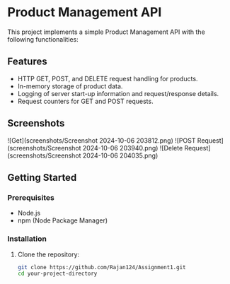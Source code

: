 # Product Management API

This project implements a simple Product Management API with the following functionalities:

## Features

- HTTP GET, POST, and DELETE request handling for products.
- In-memory storage of product data.
- Logging of server start-up information and request/response details.
- Request counters for GET and POST requests.

## Screenshots
![Get](screenshots/Screenshot 2024-10-06 203812.png)
![POST Request](screenshots/Screenshot 2024-10-06 203940.png)
![Delete Request](screenshots/Screenshot 2024-10-06 204035.png)


## Getting Started

### Prerequisites

- Node.js
- npm (Node Package Manager)

### Installation

1. Clone the repository:
   ```bash
   git clone https://github.com/Rajan124/Assignment1.git
   cd your-project-directory
